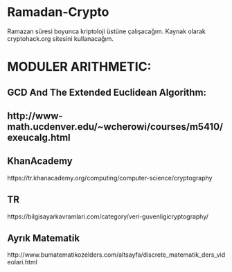 # Ramadan-Crypto
Ramazan süresi boyunca kriptoloji üstüne çalışacağım. Kaynak olarak cryptohack.org sitesini kullanacağım. 

<h1>MODULER ARITHMETIC:</h1>
<h2>GCD And The Extended Euclidean Algorithm:<h2>
http://www-math.ucdenver.edu/~wcherowi/courses/m5410/exeucalg.html

<h2>KhanAcademy</h2>
https://tr.khanacademy.org/computing/computer-science/cryptography

<h2>TR</h2>
https://bilgisayarkavramlari.com/category/veri-guvenligicryptography/

<h2>Ayrık Matematik</h2>
http://www.bumatematikozelders.com/altsayfa/discrete_matematik_ders_videolari.html
